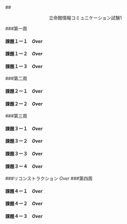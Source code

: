 
##<center>立命館情報コミュニケーション試験1</center>

###第一周
####  課題１ー１　<em>Over</em>
####  課題１ー２　<em>Over</em>
####  課題１ー３　<em>Over</em>
###第二周
####  課題２ー１　<em>Over</em>
####  課題２ー２　<em>Over</em>
###第三周
####  課題３ー１　<em>Over</em>
####  課題３ー２　<em>Over</em>
####  課題３ー３　<em>Over</em>
####  課題３ー４　<em>Over</em>
###リコンストラクション  <em>Over</em>
###第四周
####  課題４ー１　<em>Over</em>
####  課題４ー２　<em>Over</em>
####  課題４ー３　<em>Over</em>


